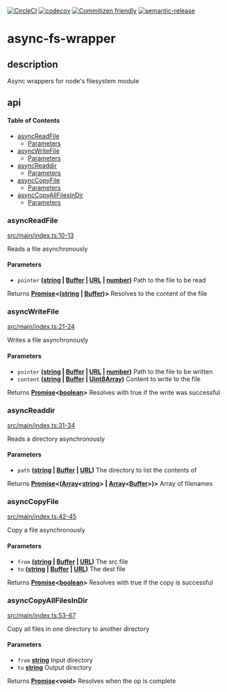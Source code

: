 [![CircleCI](https://circleci.com/gh/bbeesley/async-fs.svg?style=svg)](https://circleci.com/gh/bbeesley/async-fs) [![codecov](https://codecov.io/gh/bbeesley/async-fs/branch/master/graph/badge.svg)](https://codecov.io/gh/bbeesley/async-fs) [![Commitizen friendly](https://img.shields.io/badge/commitizen-friendly-brightgreen.svg)](http://commitizen.github.io/cz-cli/) [![semantic-release](https://img.shields.io/badge/%20%20%F0%9F%93%A6%F0%9F%9A%80-semantic--release-e10079.svg)](https://github.com/semantic-release/semantic-release)

# async-fs-wrapper

## description

Async wrappers for node's filesystem module

## api

<!-- Generated by documentation.js. Update this documentation by updating the source code. -->

#### Table of Contents

-   [asyncReadFile](#asyncreadfile)
    -   [Parameters](#parameters)
-   [asyncWriteFile](#asyncwritefile)
    -   [Parameters](#parameters-1)
-   [asyncReaddir](#asyncreaddir)
    -   [Parameters](#parameters-2)
-   [asyncCopyFile](#asynccopyfile)
    -   [Parameters](#parameters-3)
-   [asyncCopyAllFilesInDir](#asynccopyallfilesindir)
    -   [Parameters](#parameters-4)

### asyncReadFile

[src/main/index.ts:10-13](https://github.com/bbeesley/async-fs/blob/e793f1ff9f4f662fd2c1237d0e44790fc60ac09e/src/main/index.ts#L10-L13 "Source code on GitHub")

Reads a file asynchronously

#### Parameters

-   `pointer` **([string](https://developer.mozilla.org/docs/Web/JavaScript/Reference/Global_Objects/String) \| [Buffer](https://nodejs.org/api/buffer.html) \| [URL](https://developer.mozilla.org/docs/Web/API/URL/URL) \| [number](https://developer.mozilla.org/docs/Web/JavaScript/Reference/Global_Objects/Number))** Path to the file to be read

Returns **[Promise](https://developer.mozilla.org/docs/Web/JavaScript/Reference/Global_Objects/Promise)&lt;([string](https://developer.mozilla.org/docs/Web/JavaScript/Reference/Global_Objects/String) \| [Buffer](https://nodejs.org/api/buffer.html))>** Resolves to the content of the file

### asyncWriteFile

[src/main/index.ts:21-24](https://github.com/bbeesley/async-fs/blob/e793f1ff9f4f662fd2c1237d0e44790fc60ac09e/src/main/index.ts#L21-L24 "Source code on GitHub")

Writes a file asynchronously

#### Parameters

-   `pointer` **([string](https://developer.mozilla.org/docs/Web/JavaScript/Reference/Global_Objects/String) \| [Buffer](https://nodejs.org/api/buffer.html) \| [URL](https://developer.mozilla.org/docs/Web/API/URL/URL) \| [number](https://developer.mozilla.org/docs/Web/JavaScript/Reference/Global_Objects/Number))** Path to the file to be written
-   `content` **([string](https://developer.mozilla.org/docs/Web/JavaScript/Reference/Global_Objects/String) \| [Buffer](https://nodejs.org/api/buffer.html) \| [Uint8Array](https://developer.mozilla.org/docs/Web/JavaScript/Reference/Global_Objects/Uint8Array))** Content to write to the file

Returns **[Promise](https://developer.mozilla.org/docs/Web/JavaScript/Reference/Global_Objects/Promise)&lt;[boolean](https://developer.mozilla.org/docs/Web/JavaScript/Reference/Global_Objects/Boolean)>** Resolves with true if the write was successful

### asyncReaddir

[src/main/index.ts:31-34](https://github.com/bbeesley/async-fs/blob/e793f1ff9f4f662fd2c1237d0e44790fc60ac09e/src/main/index.ts#L31-L34 "Source code on GitHub")

Reads a directory asynchronously

#### Parameters

-   `path` **([string](https://developer.mozilla.org/docs/Web/JavaScript/Reference/Global_Objects/String) \| [Buffer](https://nodejs.org/api/buffer.html) \| [URL](https://developer.mozilla.org/docs/Web/API/URL/URL))** The directory to list the contents of

Returns **[Promise](https://developer.mozilla.org/docs/Web/JavaScript/Reference/Global_Objects/Promise)&lt;([Array](https://developer.mozilla.org/docs/Web/JavaScript/Reference/Global_Objects/Array)&lt;[string](https://developer.mozilla.org/docs/Web/JavaScript/Reference/Global_Objects/String)> | [Array](https://developer.mozilla.org/docs/Web/JavaScript/Reference/Global_Objects/Array)&lt;[Buffer](https://nodejs.org/api/buffer.html)>)>** Array of filenames

### asyncCopyFile

[src/main/index.ts:42-45](https://github.com/bbeesley/async-fs/blob/e793f1ff9f4f662fd2c1237d0e44790fc60ac09e/src/main/index.ts#L42-L45 "Source code on GitHub")

Copy a file asynchronously

#### Parameters

-   `from` **([string](https://developer.mozilla.org/docs/Web/JavaScript/Reference/Global_Objects/String) \| [Buffer](https://nodejs.org/api/buffer.html) \| [URL](https://developer.mozilla.org/docs/Web/API/URL/URL))** The src file
-   `to` **([string](https://developer.mozilla.org/docs/Web/JavaScript/Reference/Global_Objects/String) \| [Buffer](https://nodejs.org/api/buffer.html) \| [URL](https://developer.mozilla.org/docs/Web/API/URL/URL))** The dest file

Returns **[Promise](https://developer.mozilla.org/docs/Web/JavaScript/Reference/Global_Objects/Promise)&lt;[boolean](https://developer.mozilla.org/docs/Web/JavaScript/Reference/Global_Objects/Boolean)>** Resolves with true if the copy is successful

### asyncCopyAllFilesInDir

[src/main/index.ts:53-67](https://github.com/bbeesley/async-fs/blob/e793f1ff9f4f662fd2c1237d0e44790fc60ac09e/src/main/index.ts#L53-L67 "Source code on GitHub")

Copy all files in one directory to another directory

#### Parameters

-   `from` **[string](https://developer.mozilla.org/docs/Web/JavaScript/Reference/Global_Objects/String)** Input directory
-   `to` **[string](https://developer.mozilla.org/docs/Web/JavaScript/Reference/Global_Objects/String)** Output directory

Returns **[Promise](https://developer.mozilla.org/docs/Web/JavaScript/Reference/Global_Objects/Promise)&lt;void>** Resolves when the op is complete
